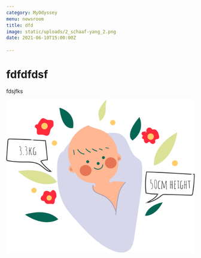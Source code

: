 ```yaml
---
category: MyOdyssey
menu: newsroom
title: dfd
image: static/uploads/2_schaaf-yang_2.png
date: 2021-06-10T15:00:00Z

---
```

# fdfdfdsf

fdsjfks

![rtsdfsf](static/uploads/2_schaaf-yang_2.png)